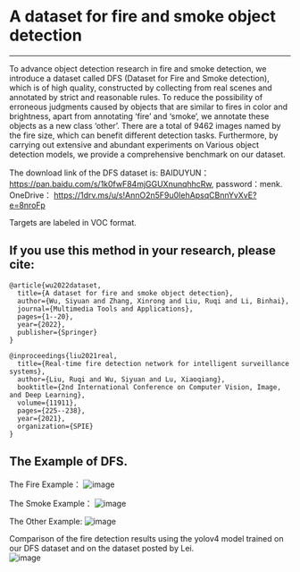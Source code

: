 # A dataset for fire and smoke object detection
---
To advance object detection research in fire and smoke detection, we introduce a dataset called DFS (Dataset for Fire and Smoke detection), which is of high quality, constructed by collecting from real scenes and annotated by strict and reasonable rules. To reduce the possibility of erroneous judgments caused by objects that are similar to fires in color and brightness, apart from annotating ‘fire’ and ‘smoke’, we annotate these objects as a new class ‘other’. There are a total of 9462
images named by the fire size, which can benefit different detection tasks. Furthermore, by carrying out extensive and abundant experiments on Various object detection models, we provide a comprehensive benchmark on our dataset.

The download link of the DFS dataset is: BAIDUYUN： https://pan.baidu.com/s/1k0fwF84mjGGUXnunqhhcRw, password：menk. OneDrive： https://1drv.ms/u/s!AnnO2n5F9u0IehApsqCBnnYvXvE?e=8nroFp 

Targets are labeled in VOC format.  

If you use this method in your research, please cite:
---

```
@article{wu2022dataset,  
  title={A dataset for fire and smoke object detection},  
  author={Wu, Siyuan and Zhang, Xinrong and Liu, Ruqi and Li, Binhai},  
  journal={Multimedia Tools and Applications},  
  pages={1--20},  
  year={2022},  
  publisher={Springer}  
}
```

```
@inproceedings{liu2021real,  
  title={Real-time fire detection network for intelligent surveillance systems},  
  author={Liu, Ruqi and Wu, Siyuan and Lu, Xiaoqiang},  
  booktitle={2nd International Conference on Computer Vision, Image, and Deep Learning},  
  volume={11911},  
  pages={225--238},  
  year={2021},  
  organization={SPIE}  
}
```


The Example of DFS.
---

The Fire Example：
![image](https://github.com/siyuanwu/DFS-FIRE-SMOKE-Dataset/blob/main/Figure/fire.png)

The Smoke Example：
![image](https://github.com/siyuanwu/DFS-FIRE-SMOKE-Dataset/blob/main/Figure/smoke.png)

The Other Example:
![image](https://github.com/siyuanwu/DFS-FIRE-SMOKE-Dataset/blob/main/Figure/other.png)

Comparison of the fire detection results using the yolov4 model trained on our DFS dataset and on
the dataset posted by Lei.  
![image](https://github.com/siyuanwu/DFS-FIRE-SMOKE-Dataset/blob/main/Figure/comparison.png)
